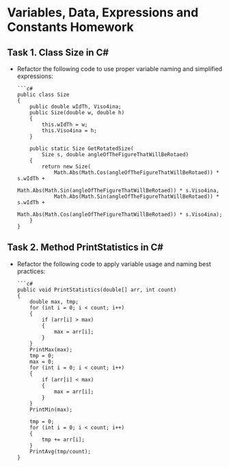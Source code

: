# Variables, Data, Expressions and Constants Homework

## Task 1. Class Size in C&#35;
*	Refactor the following code to use proper variable naming and simplified expressions:

		```c#
        public class Size
        {
            public double wIdTh, Viso4ina;
            public Size(double w, double h)
            {
                this.wIdTh = w;
                this.Viso4ina = h;
            }

            public static Size GetRotatedSize(
                Size s, double angleOfTheFigureThatWillBeRotaed)
            {
                return new Size(
                    Math.Abs(Math.Cos(angleOfTheFigureThatWillBeRotaed)) * s.wIdTh + 
                        Math.Abs(Math.Sin(angleOfTheFigureThatWillBeRotaed)) * s.Viso4ina,
                    Math.Abs(Math.Sin(angleOfTheFigureThatWillBeRotaed)) * s.wIdTh + 
                        Math.Abs(Math.Cos(angleOfTheFigureThatWillBeRotaed)) * s.Viso4ina);
            }
        }


## Task 2. Method PrintStatistics in C&#35;
*	Refactor the following code to apply variable usage and naming best practices:
		
		```c#
        public void PrintStatistics(double[] arr, int count)
        {
            double max, tmp;
            for (int i = 0; i < count; i++)
            {
                if (arr[i] > max)
                {
                    max = arr[i];
                }
            }
            PrintMax(max);
            tmp = 0;
            max = 0;
            for (int i = 0; i < count; i++)
            {
                if (arr[i] < max)
                {
                    max = arr[i];
                }
            }
            PrintMin(max);

            tmp = 0;
            for (int i = 0; i < count; i++)
            {
                tmp += arr[i];
            }
            PrintAvg(tmp/count);
        }
